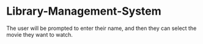 # Library-Management-System
The user will be prompted to enter their name, and then they can select the movie they want to watch.
